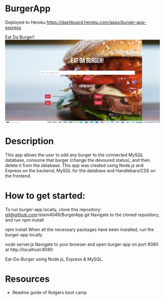 # BurgerApp
Deployed to Heroku
https://dashboard.heroku.com/apps/burger-app-express

Eat Da Burger!
![Eat Da Burger](https://github.com/Islam4049/BurgerApp/blob/main/public/img/Eat%20da%20Burger.png)
# Description
This app allows the user to add any burger to the connected MySQL database, consume that burger (change the devoured status), and then delete it from the database. This app was created using Node.js and Express on the backend, MySQL for the database and Handlebars/CSS on the frontend.

# How to get started:
To run burger-app locally, clone this repository:
git@github.com:Islam4049/BurgerApp.git
Navigate to the cloned repository, and run npm install

npm install
When all the necessary packages have been installed, run the burger-app locally

node server.js
Navigate to your browser and open burger-app on port 8080 at
http://localhost:8080

Eat-Da-Burger using Node.js, Express & MySQL.

# Resources
 * Readme guide of Rutgers boot camp
